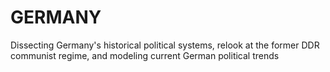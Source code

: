 # GERMANY
Dissecting Germany's historical political systems, relook at the former DDR communist regime, and modeling current German political trends

